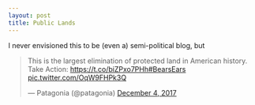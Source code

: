 ```yaml
---
layout: post
title: Public Lands
---
```


I never envisioned this to be (even a) semi-political blog, but 

<blockquote class="twitter-tweet" data-lang="en"><p lang="en" dir="ltr">This is the largest elimination of protected land in American history.<br>Take Action: <a href="https://t.co/biZPxo7PHh">https://t.co/biZPxo7PHh</a><a href="https://twitter.com/hashtag/BearsEars?src=hash&amp;ref_src=twsrc%5Etfw">#BearsEars</a> <a href="https://t.co/OqW9FHPk3Q">pic.twitter.com/OqW9FHPk3Q</a></p>&mdash; Patagonia (@patagonia) <a href="https://twitter.com/patagonia/status/937779717662314496?ref_src=twsrc%5Etfw">December 4, 2017</a></blockquote>
<script async src="https://platform.twitter.com/widgets.js" charset="utf-8"></script>


